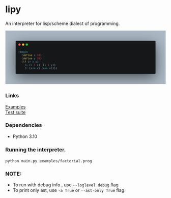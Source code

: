 # lipy
An interpreter for lisp/scheme dialect of programming.

![demo image](https://github.com/berkio3x/lipy/blob/main/assets/demo.png)


### Links
[Examples](https://github.com/berkio3x/lipy/tree/main/examples)    
[Test suite](https://github.com/berkio3x/lipy/blob/main/test_lipy.py)


### Dependencies
* Python 3.10

### Running the interpreter.
`python main.py examples/factorial.prog`
### NOTE:
  - To run with debug info , use `--loglevel debug` flag
  - To print only ast, use `-a True` or `--ast-only True` flag.
  
